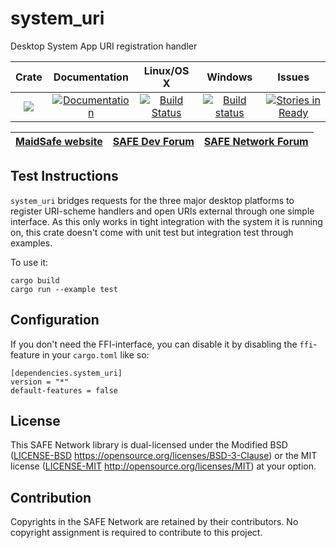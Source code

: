 # system_uri

Desktop System App URI registration handler

|Crate|Documentation|Linux/OS X|Windows|Issues|
|:---:|:-----------:|:--------:|:-----:|:----:|
|[![](http://meritbadge.herokuapp.com/system_uri)](https://crates.io/crates/system_uri)|[![Documentation](https://docs.rs/system_uri/badge.svg)](https://docs.rs/system_uri)|[![Build Status](https://travis-ci.org/maidsafe/system_uri.svg?branch=master)](https://travis-ci.org/maidsafe/system_uri)|[![Build status](https://ci.appveyor.com/api/projects/status/qpnwete63eakcipn/branch/master?svg=true)](https://ci.appveyor.com/project/MaidSafe-QA/system-uri/branch/master)|[![Stories in Ready](https://badge.waffle.io/maidsafe/system_uri.png?label=ready&title=Ready)](https://waffle.io/maidsafe/system_uri)|

| [MaidSafe website](https://maidsafe.net) | [SAFE Dev Forum](https://forum.safedev.org) | [SAFE Network Forum](https://safenetforum.org) |
|:----------------------------------------:|:-------------------------------------------:|:----------------------------------------------:|

## Test Instructions

`system_uri` bridges requests for the three major desktop platforms to register URI-scheme handlers and open URIs external through one simple interface. As this only works in tight integration with the system it is running on, this crate doesn't come with unit test but integration test through examples.

To use it:
```
cargo build
cargo run --example test
```

## Configuration

If you don't need the FFI-interface, you can disable it by disabling the `ffi`-feature in your `cargo.toml` like so:

```
[dependencies.system_uri]
version = "*"
default-features = false
```

## License

This SAFE Network library is dual-licensed under the Modified BSD ([LICENSE-BSD](LICENSE-BSD) https://opensource.org/licenses/BSD-3-Clause) or the MIT license ([LICENSE-MIT](LICENSE-MIT) http://opensource.org/licenses/MIT) at your option.

## Contribution

Copyrights in the SAFE Network are retained by their contributors. No copyright assignment is required to contribute to this project.
